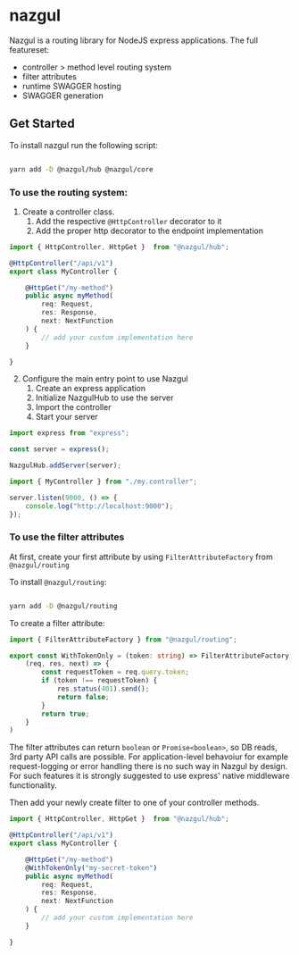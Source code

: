 # nazgul

Nazgul is a routing library for NodeJS express applications.
The full featureset:
* controller > method level routing system
* filter attributes
* runtime SWAGGER hosting
* SWAGGER generation

## Get Started

To install nazgul run the following script:
```sh

yarn add -D @nazgul/hub @nazgul/core

```

### To use the routing system:

1. Create a controller class.
   1. Add the respective `@HttpController` decorator to it
   2. Add the proper http decorator to the endpoint implementation

```ts
import { HttpController, HttpGet }  from "@nazgul/hub";

@HttpController("/api/v1")
export class MyController {

    @HttpGet("/my-method")
    public async myMethod(
        req: Request,
        res: Response,
        next: NextFunction
    ) {
        // add your custom implementation here
    }

}

```

2. Configure the main entry point to use Nazgul
    1. Create an express application
    2. Initialize NazgulHub to use the server
    3. Import the controller
    4. Start your server

```ts
import express from "express";

const server = express();

NazgulHub.addServer(server);

import { MyController } from "./my.controller";

server.listen(9000, () => {
    console.log("http://localhost:9000");
});

```

### To use the filter attributes

At first, create your first attribute by using `FilterAttributeFactory` from `@nazgul/routing`

To install `@nazgul/routing`:
```sh

yarn add -D @nazgul/routing

```

To create a filter attribute:

```ts
import { FilterAttributeFactory } from "@nazgul/routing";

export const WithTokenOnly = (token: string) => FilterAttributeFactory.create(
    (req, res, next) => {
        const requestToken = req.query.token;
        if (token !== requestToken) {
            res.status(401).send();
            return false;
        }
        return true;
    }
)

```
The filter attributes can return `boolean` or `Promise<boolean>`, so DB reads, 3rd party API calls are possible.
For application-level behavoiur for example request-logging or error handling there is no such way in Nazgul by design. For such features it is strongly suggested to use express' native middleware functionality.


Then add your newly create filter to one of your controller methods.

```ts
import { HttpController, HttpGet }  from "@nazgul/hub";

@HttpController("/api/v1")
export class MyController {

    @HttpGet("/my-method")
    @WithTokenOnly("my-secret-token")
    public async myMethod(
        req: Request,
        res: Response,
        next: NextFunction
    ) {
        // add your custom implementation here
    }

}

```